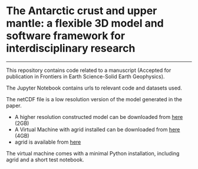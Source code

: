 # The Antarctic crust and upper mantle: a flexible 3D model and software framework for interdisciplinary research

---

This repository contains code related to a manuscript (Accepted for publication in Frontiers in Earth Science-Solid Earth Geophysics). 

The Jupyter Notebook contains urls to relevant code and datasets used. 

The netCDF file is a low resolution version of the model generated in the paper.

- A higher resolution constructed model can be downloaded from [here](https://cloudstor.aarnet.edu.au/plus/s/gwthBd9wHI6c5sm) (2GB)
- A Virtual Machine with agrid installed can be downloaded from [here](https://cloudstor.aarnet.edu.au/plus/s/gwthBd9wHI6c5sm) (4GB) 
- agrid is available from [here](https://github.com/TobbeTripitaka/agrid)

The virtual machine comes with a minimal Python installation, including agrid and a short test notebook. 
